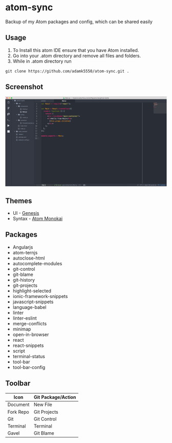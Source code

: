 # atom-sync
Backup of my Atom packages and config, which can be shared easily

## Usage
1. To Install this atom IDE ensure that you have Atom installed.
2. Go into your .atom directory and remove all files and folders. 
3. While in .atom directory run 
```
git clone https://github.com/adamk5550/atom-sync.git .
```

## Screenshot
![Screenshot](img/screenshot.png)

## Themes

- UI - [Genesis](https://atom.io/themes/genesis-ui)
- Syntax - [Atom Monokai](https://atom.io/themes/atom-monokai)


## Packages

- Angularjs
- atom-ternjs
- autoclose-html
- autocomplete-modules
- git-control
- git-blame
- git-history
- git-projects
- highlight-selected
- ionic-framework-snippets
- javascript-snippets
- language-babel
- linter
- linter-eslint
- merge-conflicts
- minimap
- open-in-browser
- react
- react-snippets
- script
- terminal-status
- tool-bar
- tool-bar-config

## Toolbar

|Icon|Git Package/Action|
|---|---|
|Document|New File|
|Fork Repo|Git Projects|
|Git|Git Control|
|Terminal|Terminal|
|Gavel|Git Blame|
